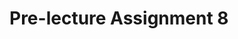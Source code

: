 # Pre-lecture Assignment 8

<div style="float:right;margin:auto"><ebook-button title="Intro to Energy" link=https://genchem.science.psu.edu/01-5-enthalpy></ebook-button></div>




